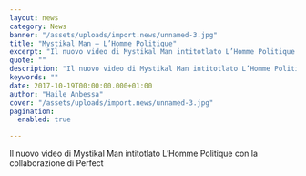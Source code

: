 ```yaml
---
layout: news
category: News
banner: "/assets/uploads/import.news/unnamed-3.jpg"
title: "Mystikal Man – L’Homme Politique"
excerpt: "Il nuovo video di Mystikal Man intitotlato L’Homme Politique con la collaborazione di Perfect"
quote: ""
description: "Il nuovo video di Mystikal Man intitotlato L’Homme Politique con la collaborazione di Perfect"
keywords: ""
date: 2017-10-19T00:00:00.000+01:00
author: "Haile Anbessa"
cover: "/assets/uploads/import.news/unnamed-3.jpg"
pagination:
  enabled: true

---
```


Il nuovo video di Mystikal Man intitotlato L’Homme Politique con la collaborazione di Perfect